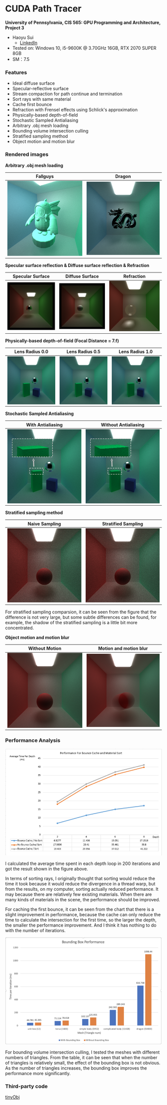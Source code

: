 CUDA Path Tracer
================

**University of Pennsylvania, CIS 565: GPU Programming and Architecture, Project 3**

* Haoyu Sui
  	* [LinkedIn](http://linkedin.com/in/haoyu-sui-721284192)
* Tested on: Windows 10, i5-9600K @ 3.70GHz 16GB, RTX 2070 SUPER 8GB 
* SM：7.5

### Features
* Ideal diffuse surface
* Specular-reflective surface
* Stream compaction for path continue and termination 
* Sort rays with same material
* Cache first bounce
* Refraction with Frensel effects using Schlick's approximation
* Physically-based depth-of-field
* Stochastic Sampled Antialiasing
* Arbitrary .obj mesh loading
* Bounding volume intersection culling
* Stratified sampling method
* Object motion and motion blur

### Rendered images

**Arbitrary .obj mesh loading**

| Fallguys | Dragon |
| ------------------------ | ----------------------- |
| ![](img/fallguys_2000.png) | ![](img/dragon_2000.png) |

**Specular surface reflection & Diffuse surface reflection & Refraction**

| Specular Surface | Diffuse Surface | Refraction |
| ---------------- | --------------- | -----------|
| ![](img/specular.png) | ![](img/diffuse.png) | ![](img/refract.png)

**Physically-based depth-of-field (Focal Distance = 7.f)**

| Lens Radius 0.0 | Lens Radius 0.5 | Lens Radius 1.0 |
| ---------------- | --------------- | -----------|
| ![](img/DOF_LEN_00_FD_7.png) | ![](img/DOF_LEN_05_FD_7.png) | ![](img/DOF_LEN_1_FD_7.png)

**Stochastic Sampled Antialiasing**

| With Antialiasing | Without Antialiasing |
| ------------------------ | ----------------------- |
| ![](img/Antialiasing_detail.png) | ![](img/Antialiasing_detail2.png) |

**Stratified sampling method**

| Naive Sampling | Stratified Sampling |
| ------------------------ | ----------------------- |
| ![](img/naive_sample_200.png) | ![](img/Stratified_200.png) |

For stratified sampling comparsion, it can be seen from the figure that the difference is not very large, but some subtle differences can be found, for example, the shadow of the stratified sampling is a little bit more concentrated.

**Object motion and motion blur**

| Without Motion | Motion and motion blur |
| ------------------------ | ----------------------- |
| ![](img/naive_sample.png) | ![](img/motion_blur_5000.png) |


### Performance Analysis

![](img/Analysis.png)

I calculated the average time spent in each depth loop in 200 iterations and got the result shown in the figure above. 

In terms of sorting rays, I originally thought that sorting would reduce the time it took because it would reduce the divergence in a thread warp, but from the results, on my computer, sorting actually reduced performance. It may because there are relatively few existing materials. When there are many kinds of materials in the scene, the performance should be improved.

For caching the first bounce, it can be seen from the chart that there is a slight improvement in performance, because the cache can only reduce the time to calculate the intersection for the first time, so the larger the depth, the smaller the performance improvement. And I think it has nothing to do with the number of iterations.


![](img/boundingbox_analysis.png)

For bounding volume intersection culling, I tested the meshes with different numbers of triangles. From the table, it can be seen that when the number of triangles is relatively small, the effect of the bounding box is not obvious. As the number of triangles increases, the bounding box improves the performance more significantly.


### Third-party code

[tinyObj](https://github.com/tinyobjloader/tinyobjloader)



